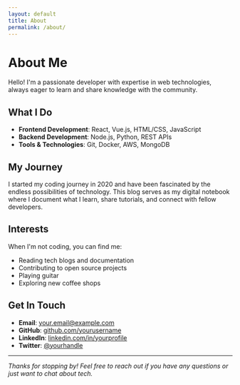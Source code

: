 ```yaml
---
layout: default
title: About
permalink: /about/
---
```


# About Me

Hello! I'm a passionate developer with expertise in web technologies, always eager to learn and share knowledge with the community.

## What I Do
- **Frontend Development**: React, Vue.js, HTML/CSS, JavaScript
- **Backend Development**: Node.js, Python, REST APIs
- **Tools & Technologies**: Git, Docker, AWS, MongoDB

## My Journey
I started my coding journey in 2020 and have been fascinated by the endless possibilities of technology. This blog serves as my digital notebook where I document what I learn, share tutorials, and connect with fellow developers.

## Interests
When I'm not coding, you can find me:
- Reading tech blogs and documentation
- Contributing to open source projects
- Playing guitar
- Exploring new coffee shops

## Get In Touch
- **Email**: your.email@example.com
- **GitHub**: [github.com/yourusername](https://github.com/yourusername)
- **LinkedIn**: [linkedin.com/in/yourprofile](https://linkedin.com/in/yourprofile)
- **Twitter**: [@yourhandle](https://twitter.com/yourhandle)

---

*Thanks for stopping by! Feel free to reach out if you have any questions or just want to chat about tech.*